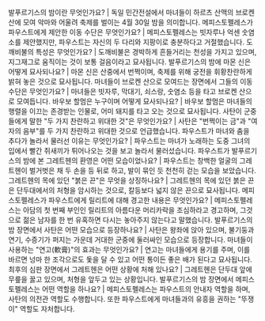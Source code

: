 발푸르기스의 밤이란 무엇인가요?	| 독일 민간전설에서 마녀들이 하르츠 산맥의 브로켄 산에 모여 악마와 어울려 축제를 벌이는 4월 30일 밤을 의미합니다.
메피스토펠레스가 파우스트에게 제안한 이동 수단은 무엇인가요?	| 메피스토펠레스는 빗자루나 억센 숫염소를 제안했지만, 파우스트는 자신의 두 다리와 지팡이로 충분하다고 거절했습니다.
도깨비불의 특성은 무엇인가요?	| 도깨비불은 경박하게 흔들거리는 천성을 가지고 있으며, 지그재그로 움직이는 것이 보통 걸음이라고 묘사됩니다.
발푸르기스의 밤에 마몬 신은 어떻게 묘사되나요?	| 마몬 신은 산중에서 번쩍이며, 축제를 위해 궁전을 휘황찬란하게 밝혀 놓은 것으로 묘사됩니다.
마녀들이 브로켄 산으로 모여드는 장면에서 그들의 이동 수단은 무엇인가요?	| 마녀들은 빗자루, 막대기, 쇠스랑, 숫염소 등을 타고 브로켄 산으로 모여듭니다.
바우보 할멈은 누구이며 어떻게 묘사되나요?	| 바우보 할멈은 마녀들의 행렬을 이끄는 존경받는 인물로, 어미 돼지를 타고 오는 것으로 묘사됩니다.
사탄이 군중들에게 말한 "두 가지 찬란하고 위대한 것"은 무엇인가요?	| 사탄은 "번쩍이는 금"과 "여자의 음부"를 두 가지 찬란하고 위대한 것으로 언급했습니다.
파우스트가 마녀와 춤을 추다가 놀라서 물러선 이유는 무엇인가요?	| 파우스트는 마녀가 노래하는 도중 그녀의 입에서 빨간 쥐새끼가 튀어나오는 것을 보고 놀라서 물러섰습니다.
파우스트가 발푸르기스의 밤에 본 그레트헨의 환영은 어떤 모습이었나요?	| 파우스트는 창백한 얼굴의 그레트헨이 벌거벗은 채 두 손을 등 뒤로 하고, 발이 묶인 듯 천천히 걷는 모습을 보았습니다.
그레트헨의 목에 있던 "붉은 끈"은 무엇을 상징하나요?	| 그레트헨의 목에 있던 붉은 끈은 단두대에서의 처형을 암시하는 것으로, 칼등보다 넓지 않은 끈으로 묘사됩니다.
메피스토펠레스가 파우스트에게 릴리트에 대해 경고한 내용은 무엇인가요?	| 메피스토펠레스는 아담의 첫 번째 부인인 릴리트의 아름다운 머리카락을 조심하라고 경고하며, 그것으로 젊은 남자를 한 번 유혹하면 다시는 놓아주지 않는다고 말했습니다.
발푸르기스의 밤 장면에서 사탄은 어떤 모습으로 등장하나요?	| 사탄은 왕좌에 앉아 있으며, 불기둥과 연기, 수증기가 퍼지는 가운데 거대한 군중에 둘러싸인 모습으로 등장합니다.
마녀들이 사용하는 "연고(軟膏)"의 효과는 무엇인가요?	| 연고는 마녀들에게 용기를 주며, 이를 바르면 넝마 한 조각으로도 돛을 달 수 있고 어떤 통이든 좋은 배가 된다고 묘사됩니다.
최후의 심판 장면에서 그레트헨은 어떤 상황에 처해 있나요?	| 그레트헨은 단두대 앞에 무릎을 꿇고 있으며, 처형을 앞두고 있는 상황입니다.
발푸르기스의 밤 장면에서 메피스토펠레스는 어떤 역할을 하나요?	| 메피스토펠레스는 파우스트의 안내자 역할을 하며, 사탄의 의전관 역할도 수행합니다. 또한 파우스트에게 마녀들과의 유흥을 권하는 "뚜쟁이" 역할도 자처합니다.